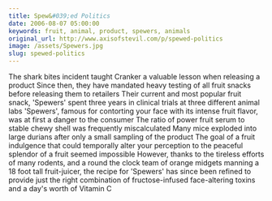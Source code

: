 ```yaml
---
title: Spew&#039;ed Politics
date: 2006-08-07 05:00:00
keywords: fruit, animal, product, spewers, animals
original_url: http://www.axisofstevil.com/p/spewed-politics
image: /assets/Spewers.jpg
slug: spewed-politics
---
```


The shark bites incident taught Cranker a valuable lesson when releasing a product Since then, they have mandated heavy testing of all fruit snacks before releasing them to retailers Their current and most popular fruit snack, &#039;Spewers&#039; spent three years in clinical trials at three different animal labs &#039;Spewers&#039;, famous for contorting your face with its intense fruit flavor, was at first a danger to the consumer The ratio of power fruit serum to stable chewy shell was frequently miscalculated Many mice exploded into large durians after only a small sampling of the product The goal of a fruit indulgence that could temporally alter your perception to the peaceful splendor of a fruit seemed impossible However, thanks to the tireless efforts of many rodents, and a round the clock team of orange midgets manning a 18 foot tall fruit-juicer, the recipe for &#039;Spewers&#039; has since been refined to provide just the right combination of fructose-infused face-altering toxins and a day&#039;s worth of Vitamin C

